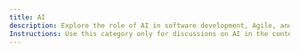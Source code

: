 ```yaml
---
title: AI
description: Explore the role of AI in software development, Agile, and Evidence-Based Management. Leverage AI for automation, decision-making, and continuous improvement.
Instructions: Use this category only for discussions on AI in the context of software development, Agile, DevOps, and Evidence-Based Management (EBM). Topics should focus on AI-driven automation, predictive analytics, intelligent decision-making, and AI’s impact on Agile and DevOps practices. General AI discussions unrelated to these areas should be placed in other relevant categories.
---
```

